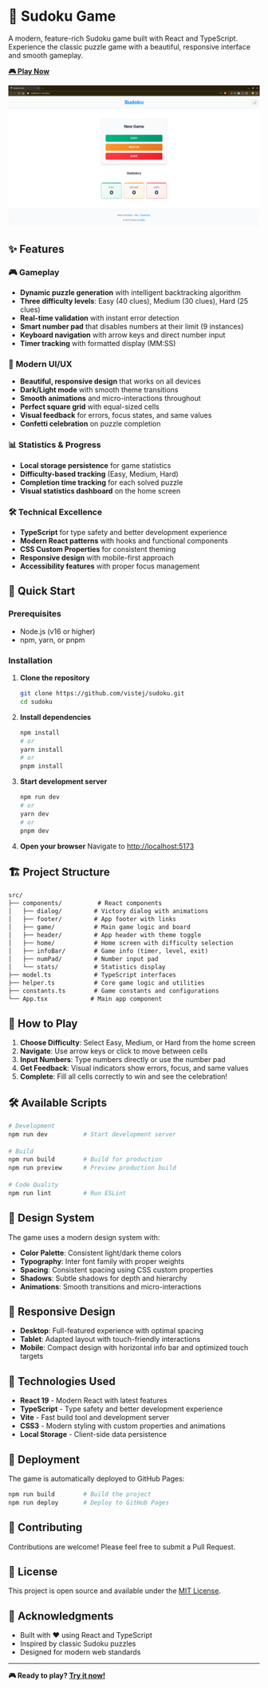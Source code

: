 # 🎯 Sudoku Game

A modern, feature-rich Sudoku game built with React and TypeScript. Experience the classic puzzle game with a beautiful, responsive interface and smooth gameplay.

**[🎮 Play Now](https://vistej.github.io/sudoku/)**

![Sudoku Game](src/assets/image.png)

## ✨ Features

### 🎮 **Gameplay**
- **Dynamic puzzle generation** with intelligent backtracking algorithm
- **Three difficulty levels**: Easy (40 clues), Medium (30 clues), Hard (25 clues)
- **Real-time validation** with instant error detection
- **Smart number pad** that disables numbers at their limit (9 instances)
- **Keyboard navigation** with arrow keys and direct number input
- **Timer tracking** with formatted display (MM:SS)

### 🎨 **Modern UI/UX**
- **Beautiful, responsive design** that works on all devices
- **Dark/Light mode** with smooth theme transitions
- **Smooth animations** and micro-interactions throughout
- **Perfect square grid** with equal-sized cells
- **Visual feedback** for errors, focus states, and same values
- **Confetti celebration** on puzzle completion

### 📊 **Statistics & Progress**
- **Local storage persistence** for game statistics
- **Difficulty-based tracking** (Easy, Medium, Hard)
- **Completion time tracking** for each solved puzzle
- **Visual statistics dashboard** on the home screen

### 🛠️ **Technical Excellence**
- **TypeScript** for type safety and better development experience
- **Modern React patterns** with hooks and functional components
- **CSS Custom Properties** for consistent theming
- **Responsive design** with mobile-first approach
- **Accessibility features** with proper focus management

## 🚀 **Quick Start**

### Prerequisites
- Node.js (v16 or higher)
- npm, yarn, or pnpm

### Installation

1. **Clone the repository**
   ```bash
   git clone https://github.com/vistej/sudoku.git
   cd sudoku
   ```

2. **Install dependencies**
   ```bash
   npm install
   # or
   yarn install
   # or
   pnpm install
   ```

3. **Start development server**
   ```bash
   npm run dev
   # or
   yarn dev
   # or
   pnpm dev
   ```

4. **Open your browser**
   Navigate to [http://localhost:5173](http://localhost:5173)

## 🏗️ **Project Structure**

```
src/
├── components/          # React components
│   ├── dialog/         # Victory dialog with animations
│   ├── footer/         # App footer with links
│   ├── game/           # Main game logic and board
│   ├── header/         # App header with theme toggle
│   ├── home/           # Home screen with difficulty selection
│   ├── infoBar/        # Game info (timer, level, exit)
│   ├── numPad/         # Number input pad
│   └── stats/          # Statistics display
├── model.ts            # TypeScript interfaces
├── helper.ts           # Core game logic and utilities
├── constants.ts        # Game constants and configurations
└── App.tsx            # Main app component
```

## 🎯 **How to Play**

1. **Choose Difficulty**: Select Easy, Medium, or Hard from the home screen
2. **Navigate**: Use arrow keys or click to move between cells
3. **Input Numbers**: Type numbers directly or use the number pad
4. **Get Feedback**: Visual indicators show errors, focus, and same values
5. **Complete**: Fill all cells correctly to win and see the celebration!

## 🛠️ **Available Scripts**

```bash
# Development
npm run dev          # Start development server

# Build
npm run build        # Build for production
npm run preview      # Preview production build

# Code Quality
npm run lint         # Run ESLint
```

## 🎨 **Design System**

The game uses a modern design system with:

- **Color Palette**: Consistent light/dark theme colors
- **Typography**: Inter font family with proper weights
- **Spacing**: Consistent spacing using CSS custom properties
- **Shadows**: Subtle shadows for depth and hierarchy
- **Animations**: Smooth transitions and micro-interactions

## 📱 **Responsive Design**

- **Desktop**: Full-featured experience with optimal spacing
- **Tablet**: Adapted layout with touch-friendly interactions
- **Mobile**: Compact design with horizontal info bar and optimized touch targets

## 🔧 **Technologies Used**

- **React 19** - Modern React with latest features
- **TypeScript** - Type safety and better development experience
- **Vite** - Fast build tool and development server
- **CSS3** - Modern styling with custom properties and animations
- **Local Storage** - Client-side data persistence

## 🚀 **Deployment**

The game is automatically deployed to GitHub Pages:

```bash
npm run build        # Build the project
npm run deploy       # Deploy to GitHub Pages
```

## 🤝 **Contributing**

Contributions are welcome! Please feel free to submit a Pull Request.

## 📄 **License**

This project is open source and available under the [MIT License](LICENSE).

## 🙏 **Acknowledgments**

- Built with ❤️ using React and TypeScript
- Inspired by classic Sudoku puzzles
- Designed for modern web standards

---

**🎮 Ready to play? [Try it now!](https://vistej.github.io/sudoku/)**
